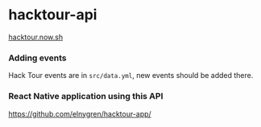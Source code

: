 # hacktour-api

[hacktour.now.sh](https://hacktour.now.sh)

### Adding events

Hack Tour events are in `src/data.yml`, new events should be added there.

### React Native application using this API

https://github.com/elnygren/hacktour-app/
